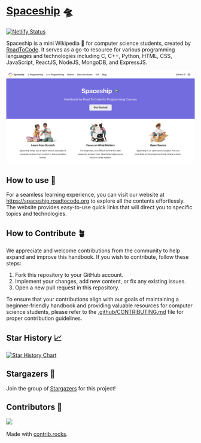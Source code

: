 # [Spaceship](https://spaceship.roadtocode.org) 🛸

[![Netlify Status](https://api.netlify.com/api/v1/badges/3a9c883e-a381-45c2-9e68-6bee48d2fb04/deploy-status)](https://app.netlify.com/sites/rtc-spaceship/deploys)

Spaceship is a mini Wikipedia 📖 for computer science students, created by [RoadToCode](https://roadtocode.org). It serves as a go-to resource for various programming languages and technologies including C, C++, Python, HTML, CSS, JavaScript, ReactJS, NodeJS, MongoDB, and ExpressJS.

![Screenshots](./static/img/homepage_screenshot.png)

## How to use 🧰

For a seamless learning experience, you can visit our website at https://spaceship.roadtocode.org to explore all the contents effortlessly. The website provides easy-to-use quick links that will direct you to specific topics and technologies.

## How to Contribute 🪴

We appreciate and welcome contributions from the community to help expand and improve this handbook. If you wish to contribute, follow these steps:

1. Fork this repository to your GitHub account.
2. Implement your changes, add new content, or fix any existing issues.
3. Open a new pull request in this repository.

To ensure that your contributions align with our goals of maintaining a beginner-friendly handbook and providing valuable resources for computer science students, please refer to the [.github/CONTRIBUTING.md](.github/CONTRIBUTING.md) file for proper contribution guidelines.

## Star History 📈

[![Star History Chart](https://api.star-history.com/svg?repos=roadtocode4u/spaceship&type=Date)](https://star-history.com/#roadtocode4u/spaceship&Date)

## Stargazers 🤩

Join the group of [Stargazers](https://github.com/roadtocode4u/spaceship/stargazers) for this project!

## Contributors 👏

<a href="https://github.com/roadtocode4u/spaceship/graphs/contributors">
  <img src="https://contrib.rocks/image?repo=roadtocode4u/spaceship" />
</a>

Made with [contrib.rocks](https://contrib.rocks).
